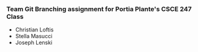 ### Team Git Branching assignment for Portia Plante's CSCE 247 Class
- Christian Loftis
- Stella Masucci
- Joseph Lenski
